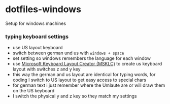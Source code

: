 # dotfiles-windows
Setup for windows machines


### typing keyboard settings
- use US layout keyboard
- switch between german und us with `windows + space`
- set setting so windows remembers the language for each window
- use [Microsoft Keyboard Layout Creator (MSKLC)](https://www.microsoft.com/en-US/download/details.aspx?id=102134) to create us keyboard layout with switches z and y key
- this way the german and us layout are identical for typing words, for coding I switch to US layout to get easy access to special chars
- for german text i just remember where the Umlaute are or will draw them on the US keyboard
- I switch the physical y and z key so they match my settings 
